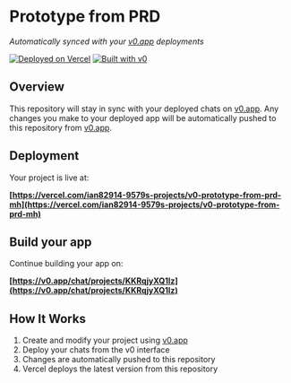 # Prototype from PRD

*Automatically synced with your [v0.app](https://v0.app) deployments*

[![Deployed on Vercel](https://img.shields.io/badge/Deployed%20on-Vercel-black?style=for-the-badge&logo=vercel)](https://vercel.com/ian82914-9579s-projects/v0-prototype-from-prd-mh)
[![Built with v0](https://img.shields.io/badge/Built%20with-v0.app-black?style=for-the-badge)](https://v0.app/chat/projects/KKRqjyXQ1Iz)

## Overview

This repository will stay in sync with your deployed chats on [v0.app](https://v0.app).
Any changes you make to your deployed app will be automatically pushed to this repository from [v0.app](https://v0.app).

## Deployment

Your project is live at:

**[https://vercel.com/ian82914-9579s-projects/v0-prototype-from-prd-mh](https://vercel.com/ian82914-9579s-projects/v0-prototype-from-prd-mh)**

## Build your app

Continue building your app on:

**[https://v0.app/chat/projects/KKRqjyXQ1Iz](https://v0.app/chat/projects/KKRqjyXQ1Iz)**

## How It Works

1. Create and modify your project using [v0.app](https://v0.app)
2. Deploy your chats from the v0 interface
3. Changes are automatically pushed to this repository
4. Vercel deploys the latest version from this repository
